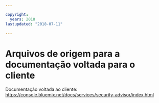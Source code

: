 ```yaml
---

copyright:
  years: 2018
lastupdated: "2018-07-11"

---
```


# Arquivos de origem para a documentação voltada para o cliente

Documentação voltada ao cliente: https://console.bluemix.net/docs/services/security-advisor/index.html



